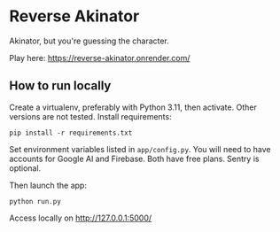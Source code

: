 # Reverse Akinator

Akinator, but you're guessing the character.

Play here: https://reverse-akinator.onrender.com/

## How to run locally

Create a virtualenv, preferably with Python 3.11, then activate. Other versions are not tested. Install requirements:
```
pip install -r requirements.txt
```

Set environment variables listed in `app/config.py`. You will need to have accounts for Google AI and Firebase. Both have free plans. Sentry is optional.

Then launch the app:
```
python run.py
```

Access locally on http://127.0.0.1:5000/
